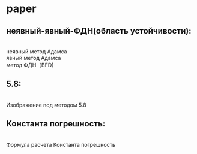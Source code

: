 # paper
## неявный-явный-ФДН(область устойчивости):
</br>неявный метод Адамсa
</br>явный метод Адамсa
</br>метод ФДН（BFD)
</br>
## 5.8:
</br>Изображение под методом 5.8
##  Константа погрешность:
</br>Формула расчета Константа погрешность
